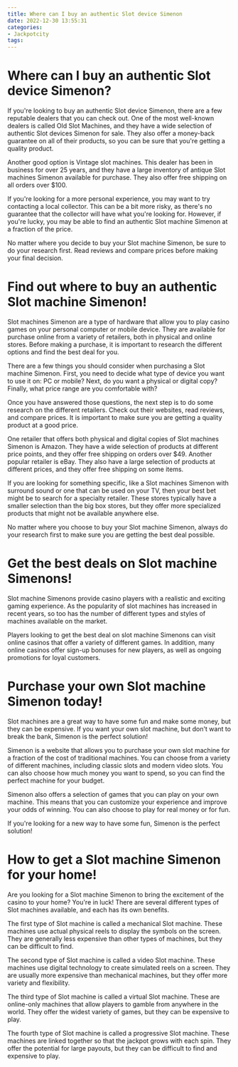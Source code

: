 ```yaml
---
title: Where can I buy an authentic Slot device Simenon
date: 2022-12-30 13:55:31
categories:
- Jackpotcity
tags:
---
```



#  Where can I buy an authentic Slot device Simenon?

If you're looking to buy an authentic Slot device Simenon, there are a few reputable dealers that you can check out. One of the most well-known dealers is called Old Slot Machines, and they have a wide selection of authentic Slot devices Simenon for sale. They also offer a money-back guarantee on all of their products, so you can be sure that you're getting a quality product.

Another good option is Vintage slot machines. This dealer has been in business for over 25 years, and they have a large inventory of antique Slot machines Simenon available for purchase. They also offer free shipping on all orders over $100.

If you're looking for a more personal experience, you may want to try contacting a local collector. This can be a bit more risky, as there's no guarantee that the collector will have what you're looking for. However, if you're lucky, you may be able to find an authentic Slot machine Simenon at a fraction of the price.

No matter where you decide to buy your Slot machine Simenon, be sure to do your research first. Read reviews and compare prices before making your final decision.

#  Find out where to buy an authentic Slot machine Simenon! 

Slot machines Simenon are a type of hardware that allow you to play casino games on your personal computer or mobile device. They are available for purchase online from a variety of retailers, both in physical and online stores. Before making a purchase, it is important to research the different options and find the best deal for you.

There are a few things you should consider when purchasing a Slot machine Simenon. First, you need to decide what type of device you want to use it on: PC or mobile? Next, do you want a physical or digital copy? Finally, what price range are you comfortable with?

Once you have answered those questions, the next step is to do some research on the different retailers. Check out their websites, read reviews, and compare prices. It is important to make sure you are getting a quality product at a good price.

One retailer that offers both physical and digital copies of Slot machines Simenon is Amazon. They have a wide selection of products at different price points, and they offer free shipping on orders over $49. Another popular retailer is eBay. They also have a large selection of products at different prices, and they offer free shipping on some items.

If you are looking for something specific, like a Slot machines Simenon with surround sound or one that can be used on your TV, then your best bet might be to search for a specialty retailer. These stores typically have a smaller selection than the big box stores, but they offer more specialized products that might not be available anywhere else.

No matter where you choose to buy your Slot machine Simenon, always do your research first to make sure you are getting the best deal possible.

#  Get the best deals on Slot machine Simenons! 

Slot machine Simenons provide casino players with a realistic and exciting gaming experience. As the popularity of slot machines has increased in recent years, so too has the number of different types and styles of machines available on the market. 

Players looking to get the best deal on slot machine Simenons can visit online casinos that offer a variety of different games. In addition, many online casinos offer sign-up bonuses for new players, as well as ongoing promotions for loyal customers.

#  Purchase your own Slot machine Simenon today!

Slot machines are a great way to have some fun and make some money, but they can be expensive. If you want your own slot machine, but don't want to break the bank, Simenon is the perfect solution!

Simenon is a website that allows you to purchase your own slot machine for a fraction of the cost of traditional machines. You can choose from a variety of different machines, including classic slots and modern video slots. You can also choose how much money you want to spend, so you can find the perfect machine for your budget.

Simenon also offers a selection of games that you can play on your own machine. This means that you can customize your experience and improve your odds of winning. You can also choose to play for real money or for fun.

If you're looking for a new way to have some fun, Simenon is the perfect solution!

#  How to get a Slot machine Simenon for your home!

Are you looking for a Slot machine Simenon to bring the excitement of the casino to your home? You're in luck! There are several different types of Slot machines available, and each has its own benefits.

The first type of Slot machine is called a mechanical Slot machine. These machines use actual physical reels to display the symbols on the screen. They are generally less expensive than other types of machines, but they can be difficult to find.

The second type of Slot machine is called a video Slot machine. These machines use digital technology to create simulated reels on a screen. They are usually more expensive than mechanical machines, but they offer more variety and flexibility.

The third type of Slot machine is called a virtual Slot machine. These are online-only machines that allow players to gamble from anywhere in the world. They offer the widest variety of games, but they can be expensive to play.

The fourth type of Slot machine is called a progressive Slot machine. These machines are linked together so that the jackpot grows with each spin. They offer the potential for large payouts, but they can be difficult to find and expensive to play.